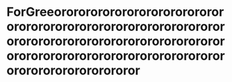 # ForGreeororororororororororororororororororororororororororororororororororororororororororororororororororororororororororororororororororororororororororororororor